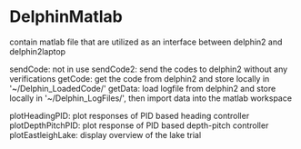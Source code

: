 DelphinMatlab
=============

contain matlab file that are utilized as an interface between delphin2 and delphin2laptop

sendCode: not in use
sendCode2: send the codes to delphin2 without any verifications
getCode: get the code from delphin2 and store locally in '~/Delphin_LoadedCode/'
getData: load logfile from delphin2 and store locally in '~/Delphin_LogFiles/', then import data into the matlab workspace

plotHeadingPID: plot responses of PID based heading controller
plotDepthPitchPID: plot response of PID based depth-pitch controller
plotEastleighLake: display overview of the lake trial
